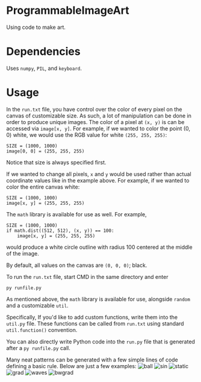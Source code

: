 # ProgrammableImageArt
Using code to make art.

# Dependencies
Uses ```numpy```, ```PIL```, and ```keyboard```.

# Usage
In the ```run.txt``` file, you have control over the color of every pixel on the canvas of customizable size. As such, a lot of manipulation can be done in order to produce unique images. The color of a pixel at ```(x, y)``` is can be accessed via ```image[x, y]```. For example, if we wanted to color the point (0, 0) white, we would use the RGB value for white ```(255, 255, 255)```:
```
SIZE = (1000, 1000)
image[0, 0] = (255, 255, 255)
```
Notice that size is always specified first.

If we wanted to change all pixels, ```x``` and ```y``` would be used rather than actual coordinate values like in the example above. For example, if we wanted to color the entire canvas white:
```
SIZE = (1000, 1000)
image[x, y] = (255, 255, 255)
```

The ```math``` library is available for use as well. For example,
```
SIZE = (1000, 1000)
if math.dist((512, 512), (x, y)) == 100:
    image[x, y] = (255, 255, 255)
```
would produce a white circle outline with radius 100 centered at the middle of the image.

By default, all values on the canvas are ```(0, 0, 0)```; black.

To run the ```run.txt``` file, start CMD in the same directory and enter
```
py runfile.py
```

As mentioned above, the ```math``` library is available for use, alongside ```random``` and a customizable ```util```.

Specifically, If you'd like to add custom functions, write them into the ```util.py``` file. These functions can be called from ```run.txt``` using standard ```util.function()``` convention.


You can also directly write Python code into the ```run.py``` file that is generated after a ```py runfile.py``` call.


Many neat patterns can be generated with a few simple lines of code defining a basic rule. Below are just a few examples:
![ball](https://github.com/SeanJxie/ProgrammableImageArt/blob/main/samples/ball.png)
![sin](https://github.com/SeanJxie/ProgrammableImageArt/blob/main/samples/sin.png)
![static](https://github.com/SeanJxie/ProgrammableImageArt/blob/main/samples/static_circle.png)
![grad](https://github.com/SeanJxie/ProgrammableImageArt/blob/main/samples/gradient.png)
![waves](https://github.com/SeanJxie/ProgrammableImageArt/blob/main/samples/waves.png)
![bwgrad](https://github.com/SeanJxie/ProgrammableImageArt/blob/main/samples/bwgrad.png)

